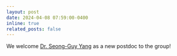```yaml
---
layout: post
date: 2024-04-08 07:59:00-0400
inline: true
related_posts: false
---
```


We welcome [Dr. Seong-Guy Yang](https://sites.google.com/view/sg-yang/) as a new postdoc to the group! 
